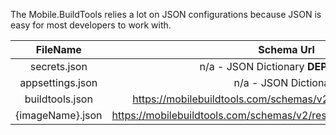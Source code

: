The Mobile.BuildTools relies a lot on JSON configurations because JSON is easy for most developers to work with.

| FileName | Schema Url |
|:--------:|:----------:|
| secrets.json | n/a - JSON Dictionary **DEPRECATED** |
| appsettings.json | n/a - JSON Dictionary |
| buildtools.json | https://mobilebuildtools.com/schemas/v2/buildtools.schema.json |
| {imageName}.json | https://mobilebuildtools.com/schemas/v2/resourceDefinition.schema.json |

